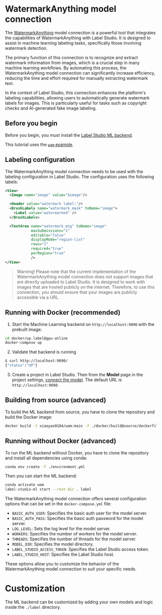 <!--
---
title: Watermark massage from images with WatermarkAnything
type: guide
tier: all
order: 101
hide_menu: true
hide_frontmatter_title: true
meta_title: WatermarkAnything model connection for detect watermark in images
meta_description: The WatermarkAnything model connection integrates the capabilities of WatermarkAnything with Label Studio to assist in machine learning labeling tasks involving Watermark detect.
categories:
    - Computer Vision
    - WatermarkAnything
image: "/tutorials/wam.png"
---
-->

# WatermarkAnything model connection

The [WatermarkAnything](https://github.com/facebookresearch/watermark-anything) model connection is a powerful tool that integrates the capabilities of WatermarkAnything with Label Studio. It is designed to assist in machine learning labeling tasks, specifically those involving watermark detection.

The primary function of this connection is to recognize and extract watermark information from images, which is a crucial step in many machine learning workflows. By automating this process, the WatermarkAnything model connection can significantly increase efficiency, reducing the time and effort required for manually extracting watermark text.

In the context of Label Studio, this connection enhances the platform's labeling capabilities, allowing users to automatically generate watermark labels for images. This is particularly useful for tasks such as copyright checks and AI-generated fake image labeling.

## Before you begin

Before you begin, you must install the [Label Studio ML backend](https://github.com/HumanSignal/label-studio-ml-backend?tab=readme-ov-file#quickstart).

This tutorial uses the [`wam` example](https://github.com/xiaoyao9184/docker-wam/tree/main/label).

## Labeling configuration

The WatermarkAnything model connection needs to be used with the labeling configuration in Label Studio. The configuration uses the following labels:

```xml
<View>
  <Image name="image" value="$image"/>

  <Header value="watermark label:"/>
  <BrushLabels name="watermark_mask" toName="image">
    <Label value="watermarked" />
  </BrushLabels>

  <TextArea name="watermark_msg" toName="image"
            maxSubmissions="1"
            editable="false"
            displayMode="region-list"
            rows="1"
            required="true"
            perRegion="true"
            />
</View>
```


> Warning! Please note that the current implementation of the WatermarkAnything model connection does not support images that are directly uploaded to Label Studio. It is designed to work with images that are hosted publicly on the internet. Therefore, to use this connection, you should ensure that your images are publicly accessible via a URL.


## Running with Docker (recommended)

1. Start the Machine Learning backend on `http://localhost:9090` with the prebuilt image:

```bash
cd docker/up.label@gpu-online
docker-compose up
```

2. Validate that backend is running

```bash
$ curl http://localhost:9090/
{"status":"UP"}
```

3. Create a project in Label Studio. Then from the **Model** page in the project settings, [connect the model](https://labelstud.io/guide/ml#Connect-the-model-to-Label-Studio). The default URL is `http://localhost:9090`.


## Building from source (advanced)

To build the ML backend from source, you have to clone the repository and build the Docker image:

```bash
docker build -t xiaoyao9184/wam:main -f ./docker/build@source/dockerfile .
```

## Running without Docker (advanced)

To run the ML backend without Docker, you have to clone the repository and install all dependencies using conda:

```bash
conda env create -f ./environment.yml
```

Then you can start the ML backend:

```bash
conda activate wam
label-studio-ml start --root-dir . label
```

The WatermarkAnything model connection offers several configuration options that can be set in the `docker-compose.yml` file:

- `BASIC_AUTH_USER`: Specifies the basic auth user for the model server.
- `BASIC_AUTH_PASS`: Specifies the basic auth password for the model server.
- `LOG_LEVEL`: Sets the log level for the model server.
- `WORKERS`: Specifies the number of workers for the model server.
- `THREADS`: Specifies the number of threads for the model server.
- `MODEL_DIR`: Specifies the model directory.
- `LABEL_STUDIO_ACCESS_TOKEN`: Specifies the Label Studio access token.
- `LABEL_STUDIO_HOST`: Specifies the Label Studio host.

These options allow you to customize the behavior of the WatermarkAnything model connection to suit your specific needs.

# Customization

The ML backend can be customized by adding your own models and logic inside the `./label` directory. 